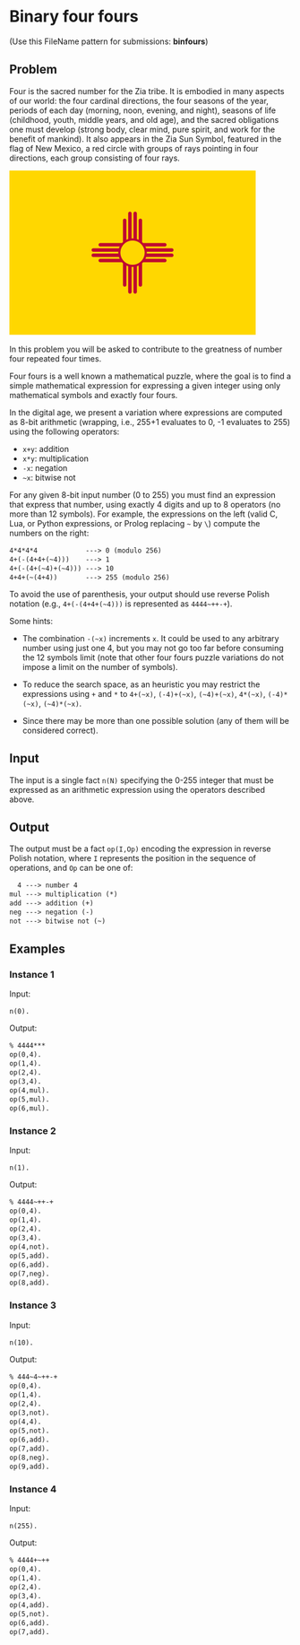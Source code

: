 # Binary four fours

(Use this FileName pattern for submissions: __binfours__) 

## Problem

Four is the sacred number for the Zia tribe. It is embodied in many
aspects of our world: the four cardinal directions, the four seasons
of the year, periods of each day (morning, noon, evening, and night),
seasons of life (childhood, youth, middle years, and old age), and the
sacred obligations one must develop (strong body, clear mind, pure
spirit, and work for the benefit of mankind). It also appears in the
Zia Sun Symbol, featured in the flag of New Mexico, a red circle with
groups of rays pointing in four directions, each group consisting of
four rays.

![](zia.png)

In this problem you will be asked to contribute to the greatness of
number four repeated four times.

Four fours is a well known a mathematical puzzle, where the goal is to
find a simple mathematical expression for expressing a given integer
using only mathematical symbols and exactly four fours.

In the digital age, we present a variation where expressions are
computed as 8-bit arithmetic (wrapping, i.e., 255+1 evaluates to 0, -1
evaluates to 255) using the following operators:

 - `x+y`: addition
 - `x*y`: multiplication
 - `-x`: negation
 - `~x`: bitwise not

For any given 8-bit input number (0 to 255) you must find an
expression that express that number, using exactly 4 digits and up to
8 operators (no more than 12 symbols). For example, the expressions on
the left (valid C, Lua, or Python expressions, or Prolog replacing `~`
by `\`) compute the numbers on the right:

```
4*4*4*4            ---> 0 (modulo 256)
4+(-(4+4+(~4)))    ---> 1
4+(-(4+(~4)+(~4))) ---> 10
4+4+(~(4+4))       ---> 255 (modulo 256)
```

To avoid the use of parenthesis, your output should use reverse Polish
notation (e.g., `4+(-(4+4+(~4)))` is represented as `4444~++-+`).

Some hints:

 - The combination `-(~x)` increments `x`. It could be used to any
   arbitrary number using just one 4, but you may not go too far
   before consuming the 12 symbols limit (note that other four fours
   puzzle variations do not impose a limit on the number of symbols).

 - To reduce the search space, as an heuristic you may restrict the
   expressions using `+` and `*` to `4+(~x)`, `(-4)+(~x)`,
   `(~4)+(~x)`, `4*(~x)`, `(-4)*(~x)`, `(~4)*(~x)`.

 - Since there may be more than one possible solution (any of them
   will be considered correct).

## Input

The input is a single fact `n(N)` specifying the 0-255 integer that
must be expressed as an arithmetic expression using the operators
described above.

## Output

The output must be a fact `op(I,Op)` encoding the expression in
reverse Polish notation, where `I` represents the position in the
sequence of operations, and `Op` can be one of:
```
  4 ---> number 4
mul ---> multiplication (*)
add ---> addition (+)
neg ---> negation (-)
not ---> bitwise not (~)
```

## Examples

### Instance 1

Input:
```
n(0).
```

Output:
```
% 4444***
op(0,4).
op(1,4).
op(2,4).
op(3,4).
op(4,mul).
op(5,mul).
op(6,mul).
```

### Instance 2

Input:
```
n(1).
```

Output:
```
% 4444~++-+
op(0,4).
op(1,4).
op(2,4).
op(3,4).
op(4,not).
op(5,add).
op(6,add).
op(7,neg).
op(8,add).
```

### Instance 3

Input:
```
n(10).
```

Output:
```
% 444~4~++-+
op(0,4).
op(1,4).
op(2,4).
op(3,not).
op(4,4).
op(5,not).
op(6,add).
op(7,add).
op(8,neg).
op(9,add).
```

### Instance 4

Input:
```
n(255).
```

Output:
```
% 4444+~++
op(0,4).
op(1,4).
op(2,4).
op(3,4).
op(4,add).
op(5,not).
op(6,add).
op(7,add).
```
